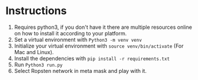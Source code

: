 # Instructions
1. Requires python3, if you don't have it there are multiple resources online on how to install it according to your platform.
2. Set a virtual environment with `Python3 -m venv venv`
3. Initialize your virtual environment with `source venv/bin/activate` (For Mac and Linux).
4. Install the dependencies with `pip install -r requirements.txt`
5. Run `Python3 run.py`
6. Select Ropsten network in meta mask and play with it.